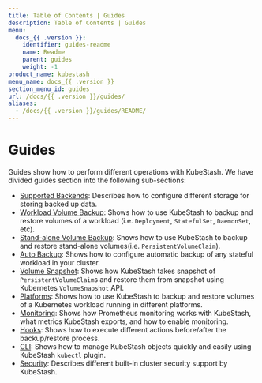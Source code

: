 ```yaml
---
title: Table of Contents | Guides
description: Table of Contents | Guides
menu:
  docs_{{ .version }}:
    identifier: guides-readme
    name: Readme
    parent: guides
    weight: -1
product_name: kubestash
menu_name: docs_{{ .version }}
section_menu_id: guides
url: /docs/{{ .version }}/guides/
aliases:
  - /docs/{{ .version }}/guides/README/
---
```


# Guides

Guides show how to perform different operations with KubeStash. We have divided guides section into the following sub-sections:

- [Supported Backends](/docs/guides/backends/overview/index.md): Describes how to configure different storage for storing backed up data.
- [Workload Volume Backup](/docs/guides/workloads/overview/index.md): Shows how to use KubeStash to backup and restore volumes of a workload (i.e. `Deployment`, `StatefulSet`, `DaemonSet`, etc).
- [Stand-alone Volume Backup](/docs/guides/volumes/overview/index.md): Shows how to use KubeStash to backup and restore stand-alone volumes(i.e. `PersistentVolumeClaim`).
- [Auto Backup](/docs/guides/auto-backup/overview/index.md): Shows how to configure automatic backup of any stateful workload in your cluster.
- [Volume Snapshot](/docs/guides/volumesnapshot/overview/index.md): Shows how KubeStash takes snapshot of `PersistentVolumeClaim`s and restore them from snapshot using Kubernetes `VolumeSnapshot` API.
- [Platforms](/docs/guides/platforms/eks-irsa/index.md): Shows how to use KubeStash to backup and restore volumes of a Kubernetes workload running in different platforms.
- [Monitoring](/docs/guides/monitoring/overview/index.md): Shows how Prometheus monitoring works with KubeStash, what metrics KubeStash exports, and how to enable monitoring.
- [Hooks](/docs/guides/hooks/overview/index.md): Shows how to execute different actions before/after the backup/restore process.
- [CLI](/docs/guides/cli/kubectl-plugin/index.md): Shows how to manage KubeStash objects quickly and easily using KubeStash `kubectl` plugin.
- [Security](/docs/guides/security/rbac/index.md): Describes different built-in cluster security support by KubeStash.

